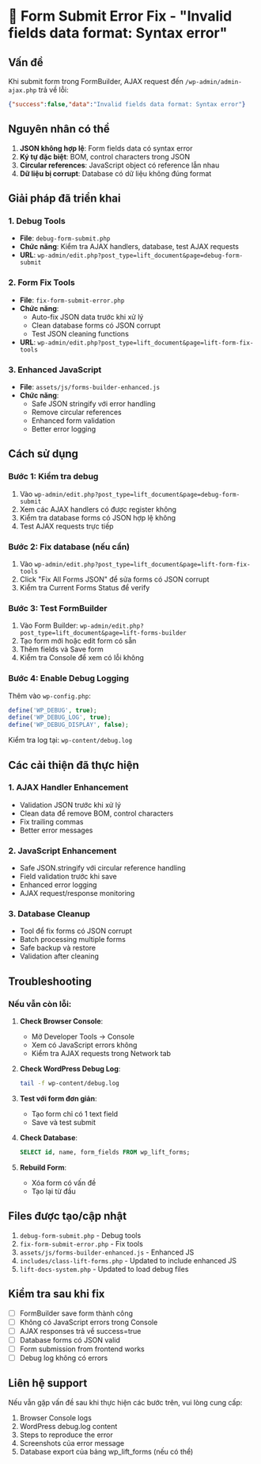 # 🐛 Form Submit Error Fix - "Invalid fields data format: Syntax error"

## Vấn đề
Khi submit form trong FormBuilder, AJAX request đến `/wp-admin/admin-ajax.php` trả về lỗi:
```json
{"success":false,"data":"Invalid fields data format: Syntax error"}
```

## Nguyên nhân có thể
1. **JSON không hợp lệ**: Form fields data có syntax error
2. **Ký tự đặc biệt**: BOM, control characters trong JSON
3. **Circular references**: JavaScript object có reference lẫn nhau
4. **Dữ liệu bị corrupt**: Database có dữ liệu không đúng format

## Giải pháp đã triển khai

### 1. Debug Tools
- **File**: `debug-form-submit.php`
- **Chức năng**: Kiểm tra AJAX handlers, database, test AJAX requests
- **URL**: `wp-admin/edit.php?post_type=lift_document&page=debug-form-submit`

### 2. Form Fix Tools  
- **File**: `fix-form-submit-error.php`
- **Chức năng**: 
  - Auto-fix JSON data trước khi xử lý
  - Clean database forms có JSON corrupt
  - Test JSON cleaning functions
- **URL**: `wp-admin/edit.php?post_type=lift_document&page=lift-form-fix-tools`

### 3. Enhanced JavaScript
- **File**: `assets/js/forms-builder-enhanced.js`
- **Chức năng**:
  - Safe JSON stringify với error handling
  - Remove circular references
  - Enhanced form validation
  - Better error logging

## Cách sử dụng

### Bước 1: Kiểm tra debug
1. Vào `wp-admin/edit.php?post_type=lift_document&page=debug-form-submit`
2. Xem các AJAX handlers có được register không
3. Kiểm tra database forms có JSON hợp lệ không
4. Test AJAX requests trực tiếp

### Bước 2: Fix database (nếu cần)
1. Vào `wp-admin/edit.php?post_type=lift_document&page=lift-form-fix-tools`
2. Click "Fix All Forms JSON" để sửa forms có JSON corrupt
3. Kiểm tra Current Forms Status để verify

### Bước 3: Test FormBuilder
1. Vào Form Builder: `wp-admin/edit.php?post_type=lift_document&page=lift-forms-builder`
2. Tạo form mới hoặc edit form có sẵn
3. Thêm fields và Save form
4. Kiểm tra Console để xem có lỗi không

### Bước 4: Enable Debug Logging
Thêm vào `wp-config.php`:
```php
define('WP_DEBUG', true);
define('WP_DEBUG_LOG', true);
define('WP_DEBUG_DISPLAY', false);
```

Kiểm tra log tại: `wp-content/debug.log`

## Các cải thiện đã thực hiện

### 1. AJAX Handler Enhancement
- Validation JSON trước khi xử lý
- Clean data để remove BOM, control characters
- Fix trailing commas
- Better error messages

### 2. JavaScript Enhancement  
- Safe JSON.stringify với circular reference handling
- Field validation trước khi save
- Enhanced error logging
- AJAX request/response monitoring

### 3. Database Cleanup
- Tool để fix forms có JSON corrupt
- Batch processing multiple forms
- Safe backup và restore
- Validation after cleaning

## Troubleshooting

### Nếu vẫn còn lỗi:

1. **Check Browser Console**:
   - Mở Developer Tools → Console
   - Xem có JavaScript errors không
   - Kiểm tra AJAX requests trong Network tab

2. **Check WordPress Debug Log**:
   ```bash
   tail -f wp-content/debug.log
   ```

3. **Test với form đơn giản**:
   - Tạo form chỉ có 1 text field
   - Save và test submit

4. **Check Database**:
   ```sql
   SELECT id, name, form_fields FROM wp_lift_forms;
   ```

5. **Rebuild Form**:
   - Xóa form có vấn đề
   - Tạo lại từ đầu

## Files được tạo/cập nhật

1. `debug-form-submit.php` - Debug tools
2. `fix-form-submit-error.php` - Fix tools
3. `assets/js/forms-builder-enhanced.js` - Enhanced JS
4. `includes/class-lift-forms.php` - Updated to include enhanced JS
5. `lift-docs-system.php` - Updated to load debug files

## Kiểm tra sau khi fix

- [ ] FormBuilder save form thành công
- [ ] Không có JavaScript errors trong Console
- [ ] AJAX responses trả về success=true
- [ ] Database forms có JSON valid
- [ ] Form submission from frontend works
- [ ] Debug log không có errors

## Liên hệ support

Nếu vẫn gặp vấn đề sau khi thực hiện các bước trên, vui lòng cung cấp:

1. Browser Console logs
2. WordPress debug.log content
3. Steps to reproduce the error
4. Screenshots của error message
5. Database export của bảng wp_lift_forms (nếu có thể)
